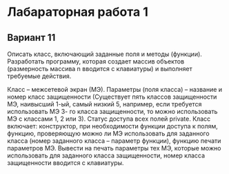 # Лабараторная работа 1
## Вариант 11
Описать класс, включающий заданные поля и методы (функции). Разработать программу, которая создает массив объектов (размерность массива n вводится с клавиатуры) и выполняет требуемые действия.

Класс – межсетевой экран (МЭ). Параметры (поля класса) – название и номер класс защищенности (Существует пять классов защищенности МЭ, наивысший 1-ый, самый низкий 5, например, если требуется использовать МЭ 3- го класса защищенности, то можно использовать МЭ с классами 1, 2 или 3). Статус доступа всех полей private. Класс включает: конструктор, при необходимости функции доступа к полям, функцию, проверяющую можно ли МЭ использовать для заданного класса (номер заданного класса – параметр функции), функцию печати параметров МЭ. Вывести на печать параметры тех МЭ, которые можно использовать для заданного класса защищенности, номер класса защищенности вводится с клавиатуры.